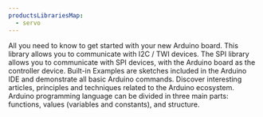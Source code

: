 ```yaml
---
productsLibrariesMap:
  - servo
---
```


<EssentialsColumn title="First Steps">

  <EssentialElement title="Quickstart Guide" type="getting-started" link="https://docs.arduino.cc/tutorials/uno-r4-minima/minima-getting-started">
    All you need to know to get started with your new Arduino board.
  </EssentialElement>

</EssentialsColumn>

<EssentialsColumn title="Suggested Libraries">

<EssentialElement title="Wire" type="library" link="https://docs.arduino.cc/language-reference/en/functions/communication/Wire/">
This library allows you to communicate with I2C / TWI devices.
  </EssentialElement>

<EssentialElement title="SPI" type="library" link="https://docs.arduino.cc/language-reference/en/functions/communication/SPI/">
The SPI library allows you to communicate with SPI devices, with the Arduino board as the controller device.
</EssentialElement>

</EssentialsColumn>

<EssentialsColumn title="Arduino Basics">
  <EssentialElement title="Built-in Examples" type="tutorial" link="/built-in-examples/">
    Built-in Examples are sketches included in the Arduino IDE and demonstrate all basic Arduino commands.
  </EssentialElement>
  <EssentialElement title="Learn" type="resource" link="/learn/">
    Discover interesting articles, principles and techniques related to the Arduino ecosystem.
  </EssentialElement>
  <EssentialElement title="Language References" type="resource" link="https://www.arduino.cc/reference/en/">
  Arduino programming language can be divided in three main parts: functions, values (variables and constants), and structure.
  </EssentialElement>
</EssentialsColumn>
